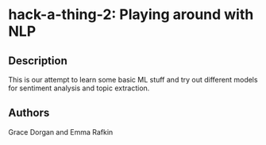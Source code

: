 # hack-a-thing-2: Playing around with NLP

## Description
This is our attempt to learn some basic ML stuff and try out different models for sentiment analysis and topic extraction. 
## Authors
Grace Dorgan and Emma Rafkin

